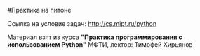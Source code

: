 #Практика на питоне

Ccылка на условие задач: http://cs.mipt.ru/python

Материал взят из курса **"Практика программирования с использованием Python"** 
МФТИ, лектор: Тимофей Хирьянов
